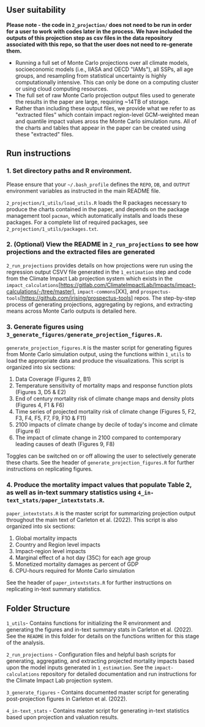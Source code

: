 ## User suitability 

**Please note - the code in `2_projection/` does not need to be run in order for a user to work with codes later in the process.
We have included the outputs of this projection step as csv files in the data repository associated with this repo, so that the user does not need to re-generate them.**
- Running a full set of Monte Carlo projections over all climate models, socioeconomic models (i.e., IIASA and OECD "IAMs"), all SSPs, all age groups, and resampling from statistical uncertainty is highly computationally intensive. This can only be done on a computing cluster or using cloud computing resources.
- The full set of raw Monte Carlo projection output files used to generate the results in the paper are large, requiring ~14TB of storage.
- Rather than including these output files, we provide what we refer to as "extracted files" which contain impact region-level GCM-weighted mean and quantile impact values aross the Monte Carlo simulation runs. All of the charts and tables that appear in the paper can be created using these "extracted" files.

## Run instructions

### 1. Set directory paths and R environment.
Please ensure that your `~/.bash_profile` defines the `REPO`, `DB`, and `OUTPUT` environment variables as instructed in the main README file. 

`2_projection/1_utils/load_utils.R` loads the R packages necessary to produce the charts contained in the paper, and depends on the package management tool `pacman`, which automatically installs and loads these packages. For a complete list of required packages, see `2_projection/1_utils/packages.txt`.

### 2. (Optional) View the README in `2_run_projections` to see how projections and the extracted files are generated
`2_run_projections` provides details on how projections were run using the regression output CSVV file generated in the `1_estimation` step and code from the Climate Impact Lab projection system which exists in the `impact_calculations`[https://gitlab.com/ClimateImpactLab/Impacts/impact-calculations/-/tree/master], `impact-commons`[XX], and `prospectus-tools`[https://github.com/jrising/prospectus-tools] repos. The step-by-step process of generating projections, aggregating by regions, and extracting means across Monte Carlo outputs is detailed here. 

### 3. Generate figures using `3_generate_figures/generate_projection_figures.R`.
`generate_projection_figures.R` is the master script for generating figures from Monte Carlo simulation output, using the functions within `1_utils` to load the appropriate data and produce the visualizations. This script is organized into six sections:

1.  Data Coverage (Figures 2, B1)
2.  Temperature sensitivity of mortality maps and response function plots (Figures 3, D5 & E2)
3.  End of century mortality risk of climate change maps and density plots (Figures 4, F1 & F6)
4.  Time series of projected mortality risk of climate change  (Figures 5, F2, F3, F4, F5, F7, F9, F10 & F11)
5.  2100 impacts of climate change by decile of today's income and climate (Figure 6)
6.  The impact of climate change in 2100 compared to contemporary leading causes of death (Figures 9, F8)

Toggles can be switched on or off allowing the user to selectively generate these charts. See the header of `generate_projection_figures.R` for further instructions on replicating figures.

### 4. Produce the mortality impact values that populate Table 2, as well as in-text summary statistics using `4_in-text_stats/paper_intextstats.R`.
`paper_intextstats.R` is the master script for summarizing projection output throughout the main text of Carleton et al. (2022). This script is also organized into six sections:

1.  Global mortality impacts
2.  Country and Region level impacts
3.  Impact-region level impacts
4.  Marginal effect of a hot day (35C) for each age group
5.  Monetized mortality damages as percent of GDP
6.  CPU-hours required for Monte Carlo simulation

See the header of `paper_intextstats.R` for further instructions on replicating in-text summary statistics.

## Folder Structure

`1_utils`- Contains functions for initializing the R environment and generating the figures and in-text summary stats in Carleton et al. (2022). See the `README` in this folder for details on the functions written for this stage of the analysis.

`2_run_projections` - Configuration files and helpful bash scripts for generating, aggregating, and extracting projected mortality impacts based upon the model inputs generated in `1_estimation`. See the `impact-calculations` repository for detailed documentation and run instructions for the Climate Impact Lab projection system.

`3_generate_figures` - Contains documented master script for generating post-projection figures in Carleton et al. (2022).

`4_in-text_stats` - Contains master script for generating in-text statistics based upon projection and valuation results.
